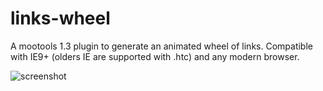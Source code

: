 links-wheel
===========

A mootools 1.3 plugin to generate an animated wheel of links.
Compatible with IE9+ (olders IE are supported with .htc) and any modern browser.

![screenshot](http://s17.postimg.org/ks618r7cv/Sans_titre_1.png "Links wheel")